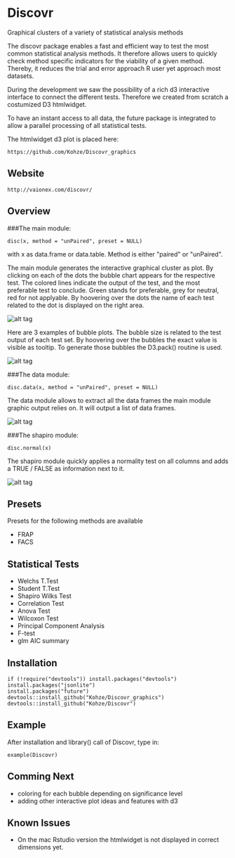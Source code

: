 # Discovr


Graphical clusters of a variety of statistical analysis methods 

The discovr package enables a fast and efficient way to test the most common statistical analysis methods. It therefore allows users to quickly check method specific indicators for the viability of a given method. Thereby, it reduces the trial and error approach R user yet approach most datasets.

During the development we saw the possibility of a rich d3 interactive interface to connect the different tests. Therefore we created from scratch a costumized D3 htmlwidget. 

To have an instant access to all data, the future package is integrated to allow a parallel processing of all statistical tests.

The htmlwidget d3 plot is placed here: 

    https://github.com/Kohze/Discovr_graphics

Website
--------------
   
    http://vaionex.com/discovr/

Overview
--------------

###The main module:

    disc(x, method = "unPaired", preset = NULL)

with x as data.frame or data.table. Method is either "paired" or "unPaired".

The main module generates the interactive graphical cluster as plot. By clicking on each of the dots the bubble chart appears for the respective test. The colored lines indicate the output of the test, and the most preferable test to conclude. Green stands for preferable, grey for neutral, red for not applyable. By hoovering over the dots the name of each test related to the dot is displayed on the right area. 

![alt tag](http://vaionex.com/Discovr/disc1.gif)

Here are 3 examples of bubble plots. The bubble size is related to the test output of each test set. By hoovering over the bubbles the exact value is visible as tooltip. To generate those bubbles the D3.pack() routine is used. 

![alt tag](http://vaionex.com/Discovr/DSC03137.jpg)


###The data module:

    disc.data(x, method = "unPaired", preset = NULL)

The data module allows to extract all the data frames the main module graphic output relies on. It will output a list of data frames.     

![alt tag](http://vaionex.com/Discovr/disc-data.JPG)


###The shapiro module:

    disc.normal(x)

The shapiro module quickly applies a normality test on all columns and adds a TRUE / FALSE as information next to it.    

![alt tag](http://vaionex.com/Discovr/disc-normal.JPG)

Presets
--------------

Presets for the following methods are available

- FRAP
- FACS


Statistical Tests 
--------------

- Welchs T.Test
- Student T.Test
- Shapiro Wilks Test
- Correlation Test
- Anova Test
- Wilcoxon Test
- Principal Component Analysis
- F-test
- glm AIC summary


Installation
--------------

    if (!require("devtools")) install.packages("devtools")
    install.packages("jsonlite")
    install.packages("future")
    devtools::install_github("Kohze/Discovr_graphics")
    devtools::install_github("Kohze/Discovr")

Example
--------------

After installation and library() call of Discovr, type in:

    example(Discovr)


Comming Next
--------------    

- coloring for each bubble depending on significance level
- adding other interactive plot ideas and features with d3

Known Issues
--------------

 - On the mac Rstudio version the htmlwidget is not displayed in correct dimensions yet. 